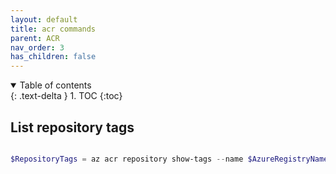 ```yaml
---
layout: default
title: acr commands
parent: ACR
nav_order: 3
has_children: false
---
```


<details open markdown="block">
  <summary>
    Table of contents
  </summary>
  {: .text-delta }
1. TOC
{:toc}
</details>

## List repository tags

``` powershell

$RepositoryTags = az acr repository show-tags --name $AzureRegistryName --repository $RepositoryName --output tsv --orderby time_desc
```